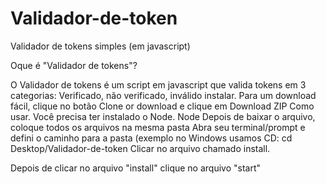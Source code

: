 # Validador-de-token

Validador de tokens simples (em javascript)

Oque é "Validador de tokens"?

O Validador de tokens é um script em javascript que valida tokens em 3 categorias: Verificado, não verificado, inválido
instalar.
Para um download fácil, clique no botão Clone or download e clique em Download ZIP
Como usar.
Você precisa ter instalado o Node. Node
Depois de baixar o arquivo, coloque todos os arquivos na mesma pasta
Abra seu terminal/prompt e defini o caminho para a pasta (exemplo no Windows usamos CD: cd Desktop/Validador-de-token
Clicar no arquivo chamado install.

Depois de clicar no arquivo "install" clique no arquivo "start"
